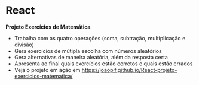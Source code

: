 # React
**Projeto Exercícios de Matemática**

* Trabalha com as quatro operações (soma, subtração, multiplicação e divisão)
* Gera exercícios de mútipla escolha com números aleatórios
* Gera alternativas de maneira aleatória, além da resposta certa
* Apresenta ao final quais exercícios estão corretos e quais estão errados
* Veja o projeto em ação em https://joaoplf.github.io/React-projeto-exercicios-matematica/
